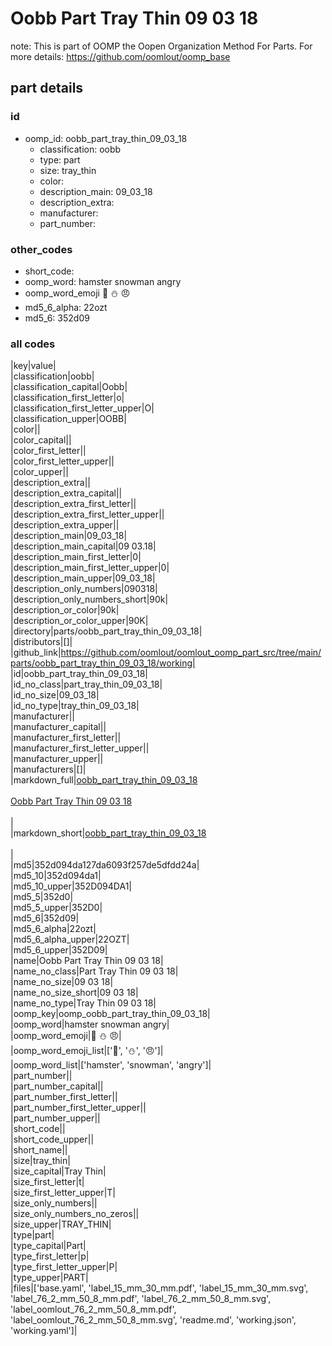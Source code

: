 # Oobb Part Tray Thin 09 03 18  

note: This is part of OOMP the Oopen Organization Method For Parts. For more details: https://github.com/oomlout/oomp_base

##  part details





### id
* oomp_id: oobb_part_tray_thin_09_03_18
  * classification: oobb
  * type: part
  * size: tray_thin
  * color: 
  * description_main: 09_03_18
  * description_extra: 
  * manufacturer: 
  * part_number: 

### other_codes
* short_code: 
* oomp_word: hamster snowman angry
* oomp_word_emoji :hamster: :snowman: :angry:
* md5_6_alpha: 22ozt
* md5_6: 352d09

### all codes 
|key|value|  
|classification|oobb|  
|classification_capital|Oobb|  
|classification_first_letter|o|  
|classification_first_letter_upper|O|  
|classification_upper|OOBB|  
|color||  
|color_capital||  
|color_first_letter||  
|color_first_letter_upper||  
|color_upper||  
|description_extra||  
|description_extra_capital||  
|description_extra_first_letter||  
|description_extra_first_letter_upper||  
|description_extra_upper||  
|description_main|09_03_18|  
|description_main_capital|09 03.18|  
|description_main_first_letter|0|  
|description_main_first_letter_upper|0|  
|description_main_upper|09_03_18|  
|description_only_numbers|090318|  
|description_only_numbers_short|90k|  
|description_or_color|90k|  
|description_or_color_upper|90K|  
|directory|parts/oobb_part_tray_thin_09_03_18|  
|distributors|[]|  
|github_link|https://github.com/oomlout/oomlout_oomp_part_src/tree/main/parts/oobb_part_tray_thin_09_03_18/working|  
|id|oobb_part_tray_thin_09_03_18|  
|id_no_class|part_tray_thin_09_03_18|  
|id_no_size|09_03_18|  
|id_no_type|tray_thin_09_03_18|  
|manufacturer||  
|manufacturer_capital||  
|manufacturer_first_letter||  
|manufacturer_first_letter_upper||  
|manufacturer_upper||  
|manufacturers|[]|  
|markdown_full|[oobb_part_tray_thin_09_03_18](https://github.com/oomlout/oomlout_oomp_part_src/tree/main/parts/oobb_part_tray_thin_09_03_18/working)<br>[](https://github.com/oomlout/oomlout_oomp_part_src/tree/main/parts/oobb_part_tray_thin_09_03_18/working)<br>[Oobb Part Tray Thin 09 03 18](https://github.com/oomlout/oomlout_oomp_part_src/tree/main/parts/oobb_part_tray_thin_09_03_18/working)<br><br>|  
|markdown_short|[oobb_part_tray_thin_09_03_18](https://github.com/oomlout/oomlout_oomp_part_src/tree/main/parts/oobb_part_tray_thin_09_03_18/working)<br><br>|  
|md5|352d094da127da6093f257de5dfdd24a|  
|md5_10|352d094da1|  
|md5_10_upper|352D094DA1|  
|md5_5|352d0|  
|md5_5_upper|352D0|  
|md5_6|352d09|  
|md5_6_alpha|22ozt|  
|md5_6_alpha_upper|22OZT|  
|md5_6_upper|352D09|  
|name|Oobb Part Tray Thin 09 03 18|  
|name_no_class|Part Tray Thin 09 03 18|  
|name_no_size|09 03 18|  
|name_no_size_short|09 03 18|  
|name_no_type|Tray Thin 09 03 18|  
|oomp_key|oomp_oobb_part_tray_thin_09_03_18|  
|oomp_word|hamster snowman angry|  
|oomp_word_emoji|:hamster: :snowman: :angry:|  
|oomp_word_emoji_list|[':hamster:', ':snowman:', ':angry:']|  
|oomp_word_list|['hamster', 'snowman', 'angry']|  
|part_number||  
|part_number_capital||  
|part_number_first_letter||  
|part_number_first_letter_upper||  
|part_number_upper||  
|short_code||  
|short_code_upper||  
|short_name||  
|size|tray_thin|  
|size_capital|Tray Thin|  
|size_first_letter|t|  
|size_first_letter_upper|T|  
|size_only_numbers||  
|size_only_numbers_no_zeros||  
|size_upper|TRAY_THIN|  
|type|part|  
|type_capital|Part|  
|type_first_letter|p|  
|type_first_letter_upper|P|  
|type_upper|PART|  
|files|['base.yaml', 'label_15_mm_30_mm.pdf', 'label_15_mm_30_mm.svg', 'label_76_2_mm_50_8_mm.pdf', 'label_76_2_mm_50_8_mm.svg', 'label_oomlout_76_2_mm_50_8_mm.pdf', 'label_oomlout_76_2_mm_50_8_mm.svg', 'readme.md', 'working.json', 'working.yaml']|  
